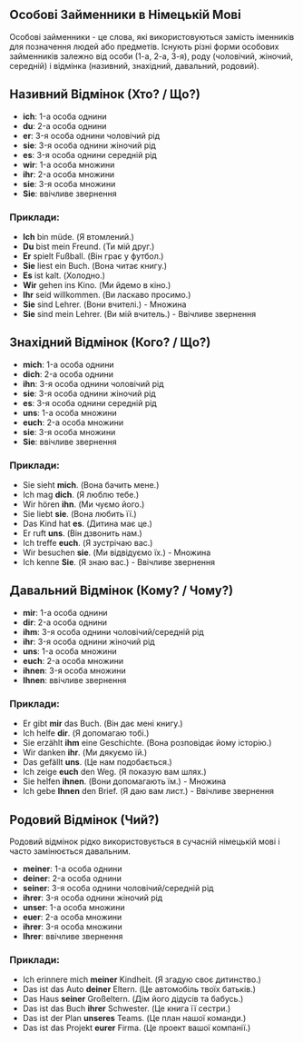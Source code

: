 ## Особові Займенники в Німецькій Мові

Особові займенники - це слова, які використовуються замість іменників для позначення людей або предметів. Існують різні форми особових займенників залежно від особи (1-а, 2-а, 3-я), роду (чоловічий, жіночий, середній) і відмінка (називний, знахідний, давальний, родовий).

## Називний Відмінок (Хто? / Що?)

- **ich**: 1-а особа однини
- **du**: 2-а особа однини
- **er**: 3-я особа однини чоловічий рід
- **sie**: 3-я особа однини жіночий рід
- **es**: 3-я особа однини середній рід
- **wir**: 1-а особа множини
- **ihr**: 2-а особа множини
- **sie**: 3-я особа множини
- **Sie**: ввічливе звернення

### Приклади:

- **Ich** bin müde. (Я втомлений.)
- **Du** bist mein Freund. (Ти мій друг.)
- **Er** spielt Fußball. (Він грає у футбол.)
- **Sie** liest ein Buch. (Вона читає книгу.)
- **Es** ist kalt. (Холодно.)
- **Wir** gehen ins Kino. (Ми йдемо в кіно.)
- **Ihr** seid willkommen. (Ви ласкаво просимо.)
- **Sie** sind Lehrer. (Вони вчителі.) - Множина
- **Sie** sind mein Lehrer. (Ви мій вчитель.) - Ввічливе звернення

## Знахідний Відмінок (Кого? / Що?)

- **mich**: 1-а особа однини
- **dich**: 2-а особа однини
- **ihn**: 3-я особа однини чоловічий рід
- **sie**: 3-я особа однини жіночий рід
- **es**: 3-я особа однини середній рід
- **uns**: 1-а особа множини
- **euch**: 2-а особа множини
- **sie**: 3-я особа множини
- **Sie**: ввічливе звернення

### Приклади:

- Sie sieht **mich**. (Вона бачить мене.)
- Ich mag **dich**. (Я люблю тебе.)
- Wir hören **ihn**. (Ми чуємо його.)
- Sie liebt **sie**. (Вона любить її.)
- Das Kind hat **es**. (Дитина має це.)
- Er ruft **uns**. (Він дзвонить нам.)
- Ich treffe **euch**. (Я зустрічаю вас.)
- Wir besuchen **sie**. (Ми відвідуємо їх.) - Множина
- Ich kenne **Sie**. (Я знаю вас.) - Ввічливе звернення

## Давальний Відмінок (Кому? / Чому?)

- **mir**: 1-а особа однини
- **dir**: 2-а особа однини
- **ihm**: 3-я особа однини чоловічий/середній рід
- **ihr**: 3-я особа однини жіночий рід
- **uns**: 1-а особа множини
- **euch**: 2-а особа множини
- **ihnen**: 3-я особа множини
- **Ihnen**: ввічливе звернення

### Приклади:

- Er gibt **mir** das Buch. (Він дає мені книгу.)
- Ich helfe **dir**. (Я допомагаю тобі.)
- Sie erzählt **ihm** eine Geschichte. (Вона розповідає йому історію.)
- Wir danken **ihr**. (Ми дякуємо їй.)
- Das gefällt **uns**. (Це нам подобається.)
- Ich zeige **euch** den Weg. (Я показую вам шлях.)
- Sie helfen **ihnen**. (Вони допомагають їм.) - Множина
- Ich gebe **Ihnen** den Brief. (Я даю вам лист.) - Ввічливе звернення

## Родовий Відмінок (Чий?)

Родовий відмінок рідко використовується в сучасній німецькій мові і часто замінюється давальним.

- **meiner**: 1-а особа однини
- **deiner**: 2-а особа однини
- **seiner**: 3-я особа однини чоловічий/середній рід
- **ihrer**: 3-я особа однини жіночий рід
- **unser**: 1-а особа множини
- **euer**: 2-а особа множини
- **ihrer**: 3-я особа множини
- **Ihrer**: ввічливе звернення

### Приклади:

- Ich erinnere mich **meiner** Kindheit. (Я згадую своє дитинство.)
- Das ist das Auto **deiner** Eltern. (Це автомобіль твоїх батьків.)
- Das Haus **seiner** Großeltern. (Дім його дідусів та бабусь.)
- Das ist das Buch **ihrer** Schwester. (Це книга її сестри.)
- Das ist der Plan **unseres** Teams. (Це план нашої команди.)
- Das ist das Projekt **eurer** Firma. (Це проект вашої компанії.)
